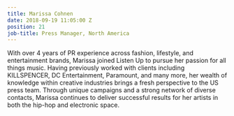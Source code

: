 ```yaml
---
title: Marissa Cohnen
date: 2018-09-19 11:05:00 Z
position: 21
job-title: Press Manager, North America
---
```


With over 4 years of PR experience across fashion, lifestyle, and entertainment brands, Marissa joined Listen Up to pursue her passion for all things music. Having previously worked with clients including KILLSPENCER, DC Entertainment, Paramount, and many more, her wealth of knowledge within creative industries brings a fresh perspective to the US press team. Through unique campaigns and a strong network of diverse contacts, Marissa continues to deliver successful results for her artists in both the hip-hop and electronic space.